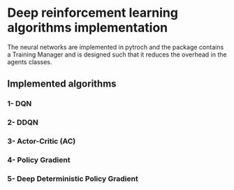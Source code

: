 # Deep reinforcement learning algorithms implementation
The neural networks are implemented in pytroch and the package contains a Training Manager and is designed such that it reduces the overhead in the agents classes.

## Implemented algorithms 
 ### 1- DQN 
 ### 2- DDQN
 ### 3- Actor-Critic (AC)
 ### 4- Policy Gradient
 ### 5- Deep Deterministic Policy Gradient

